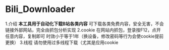# Bili_Downloader

1.介绍
**本工具用于自动化下载B站各类内容**
  可下载各类免费内容，安全无害，不会链接外部网站，完全由抓包分析实现
2.cookie
  在网站内抓包，登录按F12，点开任意内容，复制即可
  时效小于等于1年（换设备，修改密码等行为会使cookie提前更换）
3.线程
  请勿使用过多线程下载（尤其是应用cookie
